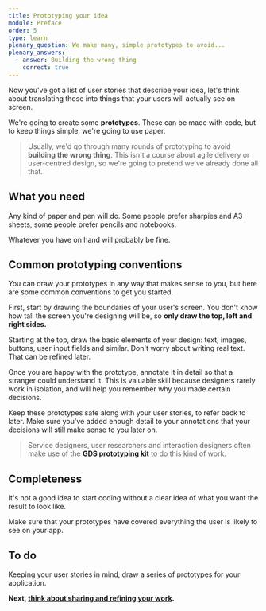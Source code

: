 ```yaml
---
title: Prototyping your idea
module: Preface
order: 5
type: learn
plenary_question: We make many, simple prototypes to avoid...
plenary_answers:
  - answer: Building the wrong thing
    correct: true
---
```



Now you've got a list of user stories that describe your idea, let's think about translating those into things that your users will actually see on screen.

We're going to create some **prototypes**. These can be made with code, but to keep things simple, we're going to use paper.

> Usually, we'd go through many rounds of prototyping to avoid **building the wrong thing**. This isn't a course about agile delivery or user-centred design, so we're going to pretend we've already done all that.

## What you need
Any kind of paper and pen will do. Some people prefer sharpies and A3 sheets, some people prefer pencils and notebooks.

Whatever you have on hand will probably be fine.

## Common prototyping conventions
You can draw your prototypes in any way that makes sense to you, but here are some common conventions to get you started.

First, start by drawing the boundaries of your user's screen. You don't know how tall the screen you're designing will be, so **only draw the top, left and right sides.**

Starting at the top, draw the basic elements of your design: text, images, buttons, user input fields and similar. Don't worry about writing real text. That can be refined later.

Once you are happy with the prototype, annotate it in detail so that a stranger could understand it. This is valuable skill because designers rarely work in isolation, and will help you remember why you made certain decisions.




Keep these prototypes safe along with your user stories, to refer back to later. Make sure you've added enough detail to your annotations that your decisions will still make sense to you later on.

> Service designers, user researchers and interaction designers often make use of the **[GDS prototyping kit](https://govuk-prototype-kit.herokuapp.com/docs)** to do this kind of work.

## Completeness
It's not a good idea to start coding without a clear idea of what you want the result to look like.

Make sure that your prototypes have covered everything the user is likely to see on your app.

<div class="todo">
		<h2>To do</h2>
		<p>Keeping your user stories in mind, draw a series of prototypes for your application.</p>
</div>

**Next, [think about sharing and refining your work](/module/0/lesson/6).**
